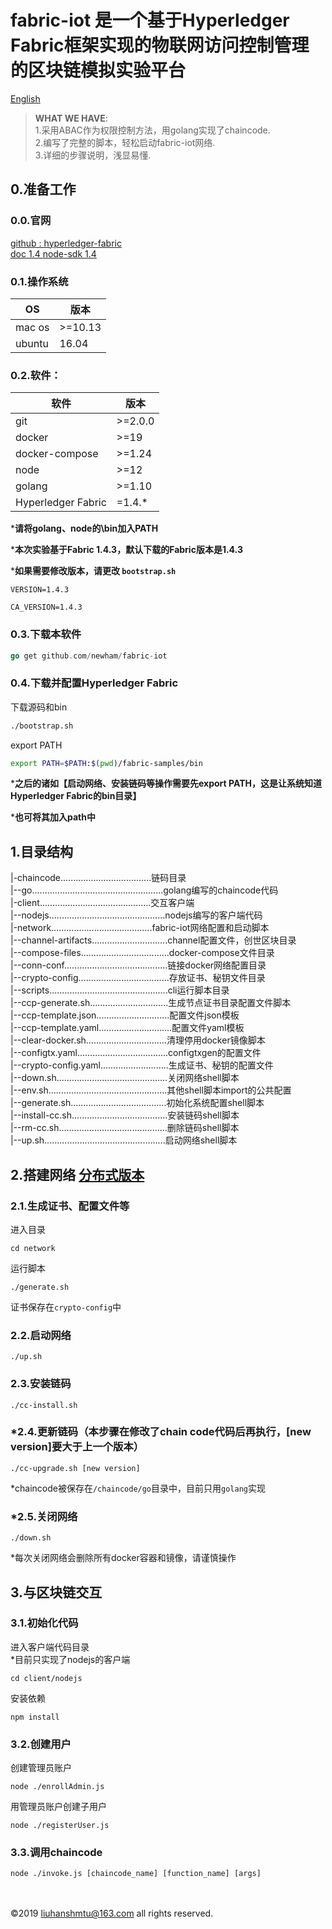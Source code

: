 # fabric-iot 是一个基于Hyperledger Fabric框架实现的物联网访问控制管理的区块链模拟实验平台
[English](/README.en.md)  
> **WHAT WE HAVE**:  
> 1.采用ABAC作为权限控制方法，用golang实现了chaincode.  
> 2.编写了完整的脚本，轻松启动fabric-iot网络.  
> 3.详细的步骤说明，浅显易懂.    

## 0.准备工作
### 0.0.官网
[ github : hyperledger-fabric](https://github.com/hyperledger/fabric)  
[ doc 1.4 ](https://hyperledger-fabric.readthedocs.io/en/release-1.4/)
[ node-sdk 1.4 ](https://hyperledger.github.io/fabric-sdk-node/release-1.4/module-fabric-network.html)

### 0.1.操作系统
OS|版本
-|-
mac os|>=10.13
ubuntu|16.04  

### 0.2.软件：  
软件|版本
-|-
git|>=2.0.0
docker|>=19
docker-compose|>=1.24
node|>=12
golang|>=1.10
Hyperledger Fabric|=1.4.*

***请将golang、node的\bin加入PATH**

***本次实验基于Fabric 1.4.3，默认下载的Fabric版本是1.4.3**

***如果需要修改版本，请更改 `bootstrap.sh`**
```
VERSION=1.4.3

CA_VERSION=1.4.3
```


### 0.3.下载本软件
```go
go get github.com/newham/fabric-iot
```

### 0.4.下载并配置Hyperledger Fabric
下载源码和bin  
```bash
./bootstrap.sh
```
export PATH
```bash
export PATH=$PATH:$(pwd)/fabric-samples/bin
```
***之后的诸如【启动网络、安装链码等操作需要先export PATH，这是让系统知道Hyperledger Fabric的bin目录】**  

***也可将其加入path中**

## 1.目录结构

|-chaincode....................................链码目录  
|--go....................................................golang编写的chaincode代码  
|-client............................................交互客户端  
|--nodejs..............................................nodejs编写的客户端代码  
|-network........................................fabric-iot网络配置和启动脚本  
|--channel-artifacts..............................channel配置文件，创世区块目录  
|--compose-files...................................docker-compose文件目录  
|--conn-conf.........................................链接docker网络配置目录  
|--crypto-config....................................存放证书、秘钥文件目录  
|--scripts...............................................cli运行脚本目录  
|--ccp-generate.sh...............................生成节点证书目录配置文件脚本  
|--ccp-template.json.............................配置文件json模板  
|--ccp-template.yaml.............................配置文件yaml模板  
|--clear-docker.sh................................清理停用docker镜像脚本  
|--configtx.yaml....................................configtxgen的配置文件  
|--crypto-config.yaml...........................生成证书、秘钥的配置文件  
|--down.sh............................................关闭网络shell脚本  
|--env.sh...............................................其他shell脚本import的公共配置  
|--generate.sh......................................初始化系统配置shell脚本  
|--install-cc.sh......................................安装链码shell脚本  
|--rm-cc.sh...........................................删除链码shell脚本  
|--up.sh................................................启动网络shell脚本  
## 2.搭建网络 [分布式版本](https://github.com/newham/fabric-iot/tree/distributed)
### 2.1.生成证书、配置文件等
进入目录  
```shell
cd network
```
运行脚本  
```shell
./generate.sh
```
证书保存在`crypto-config`中
### 2.2.启动网络
```shell
./up.sh
```
### 2.3.安装链码
```shell
./cc-install.sh
```
### *2.4.更新链码（本步骤在修改了chain code代码后再执行，[new version]要大于上一个版本）
```shell
./cc-upgrade.sh [new version]
```
*chaincode被保存在`/chaincode/go`目录中，目前只用`golang`实现  
### *2.5.关闭网络
```shell
./down.sh
```
*每次关闭网络会删除所有docker容器和镜像，请谨慎操作
## 3.与区块链交互
### 3.1.初始化代码
进入客户端代码目录  
*目前只实现了nodejs的客户端  
```shell
cd client/nodejs
```
安装依赖
```shell
npm install
```
### 3.2.创建用户
创建管理员账户
```shell
node ./enrollAdmin.js
```
用管理员账户创建子用户
```shell
node ./registerUser.js
```
### 3.3.调用chaincode
```shell
node ./invoke.js [chaincode_name] [function_name] [args]
```

<br>
<br>
©2019 <a href="mailto:liuhanshmtu@163.com">liuhanshmtu@163.com</a> all rights reserved.
